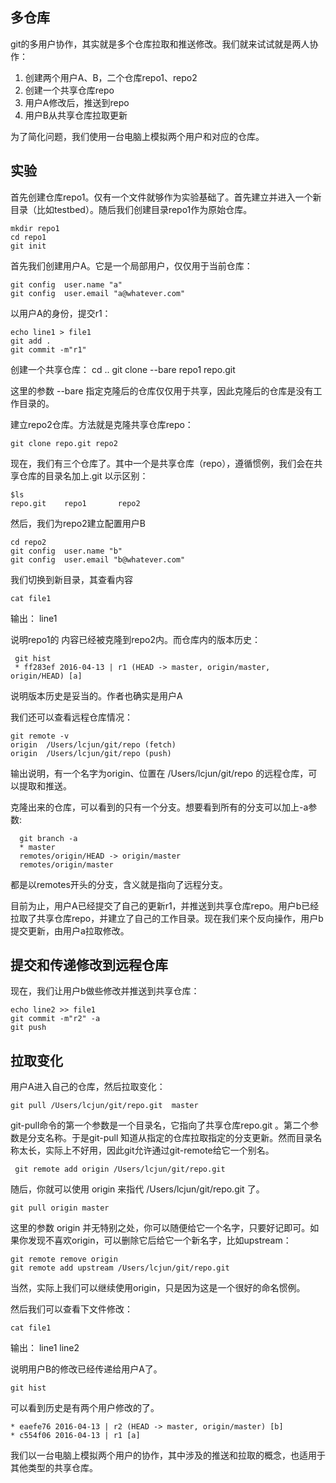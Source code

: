 ## 多仓库

git的多用户协作，其实就是多个仓库拉取和推送修改。我们就来试试就是两人协作：

1. 创建两个用户A、B，二个仓库repo1、repo2
2. 创建一个共享仓库repo
3. 用户A修改后，推送到repo
4. 用户B从共享仓库拉取更新

为了简化问题，我们使用一台电脑上模拟两个用户和对应的仓库。

## 实验

首先创建仓库repo1。仅有一个文件就够作为实验基础了。首先建立并进入一个新目录（比如testbed）。随后我们创建目录repo1作为原始仓库。

    
    mkdir repo1
    cd repo1
    git init 

首先我们创建用户A。它是一个局部用户，仅仅用于当前仓库：

    git config  user.name "a"
    git config  user.email "a@whatever.com"

以用户A的身份，提交r1：

    echo line1 > file1
    git add .
    git commit -m"r1"

创建一个共享仓库：
    cd ..
    git clone --bare repo1 repo.git
 
这里的参数 --bare 指定克隆后的仓库仅仅用于共享，因此克隆后的仓库是没有工作目录的。

建立repo2仓库。方法就是克隆共享仓库repo：

    git clone repo.git repo2
现在，我们有三个仓库了。其中一个是共享仓库（repo），遵循惯例，我们会在共享仓库的目录名加上.git 以示区别：

    $ls 
    repo.git    repo1       repo2

然后，我们为repo2建立配置用户B

    cd repo2
    git config  user.name "b"
    git config  user.email "b@whatever.com"


我们切换到新目录，其查看内容
    
    cat file1

输出：
    line1

说明repo1的 内容已经被克隆到repo2内。而仓库内的版本历史：

     git hist
     * ff283ef 2016-04-13 | r1 (HEAD -> master, origin/master, origin/HEAD) [a]

说明版本历史是妥当的。作者也确实是用户A

我们还可以查看远程仓库情况：

    git remote -v
    origin  /Users/lcjun/git/repo (fetch)
    origin  /Users/lcjun/git/repo (push)

输出说明，有一个名字为origin、位置在 /Users/lcjun/git/repo 的远程仓库，可以提取和推送。

克隆出来的仓库，可以看到的只有一个分支。想要看到所有的分支可以加上-a参数:

      git branch -a
      * master
      remotes/origin/HEAD -> origin/master
      remotes/origin/master

都是以remotes开头的分支，含义就是指向了远程分支。

目前为止，用户A已经提交了自己的更新r1，并推送到共享仓库repo。用户b已经拉取了共享仓库repo，并建立了自己的工作目录。现在我们来个反向操作，用户b提交更新，由用户a拉取修改。


## 提交和传递修改到远程仓库

现在，我们让用户b做些修改并推送到共享仓库：

    echo line2 >> file1
    git commit -m"r2" -a
    git push 

## 拉取变化

用户A进入自己的仓库，然后拉取变化：

    git pull /Users/lcjun/git/repo.git  master

git-pull命令的第一个参数是一个目录名，它指向了共享仓库repo.git 。第二个参数是分支名称。于是git-pull 知道从指定的仓库拉取指定的分支更新。然而目录名称太长，实际上不好用，因此git允许通过git-remote给它一个别名。

     git remote add origin /Users/lcjun/git/repo.git

随后，你就可以使用 origin 来指代 /Users/lcjun/git/repo.git 了。

    git pull origin master

这里的参数 origin 并无特别之处，你可以随便给它一个名字，只要好记即可。如果你发现不喜欢origin，可以删除它后给它一个新名字，比如upstream：

    git remote remove origin
    git remote add upstream /Users/lcjun/git/repo.git

当然，实际上我们可以继续使用origin，只是因为这是一个很好的命名惯例。

然后我们可以查看下文件修改：

    cat file1
输出：
    line1
    line2

说明用户B的修改已经传递给用户A了。

    git hist

可以看到历史是有两个用户修改的了。

    * eaefe76 2016-04-13 | r2 (HEAD -> master, origin/master) [b]
    * c554f06 2016-04-13 | r1 [a] 

我们以一台电脑上模拟两个用户的协作，其中涉及的推送和拉取的概念，也适用于其他类型的共享仓库。


